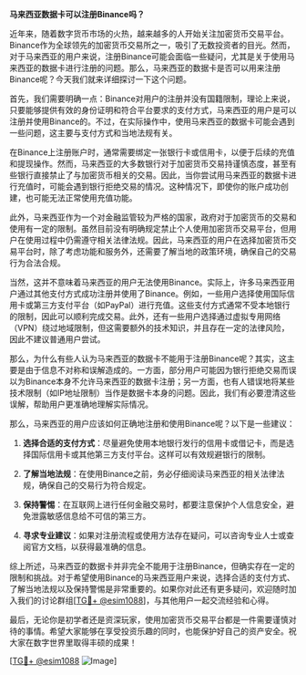 **马来西亚数据卡可以注册Binance吗？**

近年来，随着数字货币市场的火热，越来越多的人开始关注加密货币交易平台。Binance作为全球领先的加密货币交易所之一，吸引了无数投资者的目光。然而，对于马来西亚的用户来说，注册Binance可能会面临一些疑问，尤其是关于使用马来西亚的数据卡进行注册的问题。那么，马来西亚的数据卡是否可以用来注册Binance呢？今天我们就来详细探讨一下这个问题。

首先，我们需要明确一点：Binance对用户的注册并没有国籍限制，理论上来说，只要能够提供有效的身份证明和符合平台要求的支付方式，马来西亚的用户是可以注册并使用Binance的。不过，在实际操作中，使用马来西亚的数据卡可能会遇到一些问题，这主要与支付方式和当地法规有关。

在Binance上注册账户时，通常需要绑定一张银行卡或信用卡，以便于后续的充值和提现操作。然而，马来西亚的大多数银行对于加密货币交易持谨慎态度，甚至有些银行直接禁止了与加密货币相关的交易。因此，当你尝试用马来西亚的数据卡进行充值时，可能会遇到银行拒绝交易的情况。这种情况下，即使你的账户成功创建，也可能无法正常使用充值功能。

此外，马来西亚作为一个对金融监管较为严格的国家，政府对于加密货币的交易和使用有一定的限制。虽然目前没有明确规定禁止个人使用加密货币交易平台，但用户在使用过程中仍需遵守相关法律法规。因此，马来西亚的用户在选择加密货币交易平台时，除了考虑功能和服务外，还需要了解当地的政策环境，确保自己的交易行为合法合规。

当然，这并不意味着马来西亚的用户无法使用Binance。实际上，许多马来西亚用户通过其他支付方式成功注册并使用了Binance。例如，一些用户选择使用国际信用卡或第三方支付平台（如PayPal）进行充值。这些支付方式通常不受本地银行的限制，因此可以顺利完成交易。此外，还有一些用户选择通过虚拟专用网络（VPN）绕过地域限制，但这需要额外的技术知识，并且存在一定的法律风险，因此不建议普通用户尝试。

那么，为什么有些人认为马来西亚的数据卡不能用于注册Binance呢？其实，这主要是由于信息不对称和误解造成的。一方面，部分用户可能因为银行拒绝交易而误以为Binance本身不允许马来西亚的数据卡注册；另一方面，也有人错误地将某些技术限制（如IP地址限制）当作是数据卡本身的问题。因此，我们有必要澄清这些误解，帮助用户更准确地理解实际情况。

那么，马来西亚的用户应该如何正确地注册和使用Binance呢？以下是一些建议：

1. **选择合适的支付方式**：尽量避免使用本地银行发行的信用卡或借记卡，而是选择国际信用卡或其他第三方支付平台。这样可以有效规避银行的限制。

2. **了解当地法规**：在使用Binance之前，务必仔细阅读马来西亚的相关法律法规，确保自己的交易行为符合规定。

3. **保持警惕**：在互联网上进行任何金融交易时，都要注意保护个人信息安全，避免泄露敏感信息给不可信的第三方。

4. **寻求专业建议**：如果对注册流程或使用方法存在疑问，可以咨询专业人士或查阅官方文档，以获得最准确的信息。

综上所述，马来西亚的数据卡并非完全不能用于注册Binance，但确实存在一定的限制和挑战。对于希望使用Binance的马来西亚用户来说，选择合适的支付方式、了解当地法规以及保持警惕是非常重要的。如果你对此还有更多疑问，欢迎随时加入我们的讨论群组[[TG💪+ @esim1088](https://t.me/s/esim1088)]，与其他用户一起交流经验和心得。

最后，无论你是初学者还是资深玩家，使用加密货币交易平台都是一件需要谨慎对待的事情。希望大家能够在享受投资乐趣的同时，也能保护好自己的资产安全。祝大家在数字世界里取得丰硕的成果！

[[TG💪+ @esim1088](https://t.me/s/esim1088) ![Image](https://i.postimg.cc/4NQfJmqS/Snipaste-2025-05-13-00-14-12.png)]
